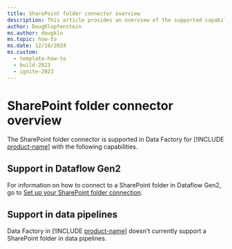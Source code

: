 ```yaml
---
title: SharePoint folder connector overview
description: This article provides an overview of the supported capabilities of the SharePoint folder connector.
author: DougKlopfenstein
ms.author: dougklo
ms.topic: how-to
ms.date: 12/18/2024
ms.custom:
  - template-how-to
  - build-2023
  - ignite-2023
---
```


# SharePoint folder connector overview

The SharePoint folder connector is supported in Data Factory for [!INCLUDE [product-name](../includes/product-name.md)] with the following capabilities.


## Support in Dataflow Gen2

For information on how to connect to a SharePoint folder in Dataflow Gen2, go to [Set up your SharePoint folder connection](connector-sharepoint-folder.md).

## Support in data pipelines

Data Factory in [!INCLUDE [product-name](../includes/product-name.md)] doesn't currently support a SharePoint folder in data pipelines.
